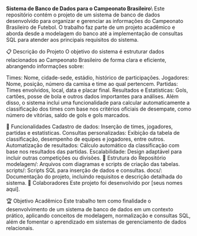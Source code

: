 **Sistema de Banco de Dados para o Campeonato Brasileiro**\\
Este repositório contém o projeto de um sistema de banco de dados desenvolvido para organizar e gerenciar as informações do Campeonato Brasileiro de Futebol. O trabalho faz parte de um projeto acadêmico e aborda desde a modelagem do banco até a implementação de consultas SQL para atender aos principais requisitos do sistema.

📋 Descrição do Projeto
O objetivo do sistema é estruturar dados relacionados ao Campeonato Brasileiro de forma clara e eficiente, abrangendo informações sobre:

Times: Nome, cidade-sede, estádio, histórico de participações.
Jogadores: Nome, posição, número da camisa e time ao qual pertencem.
Partidas: Times envolvidos, local, data e placar final.
Resultados e Estatísticas: Gols, cartões, posse de bola e outros dados importantes para análises.
Além disso, o sistema inclui uma funcionalidade para calcular automaticamente a classificação dos times com base nos critérios oficiais de desempate, como número de vitórias, saldo de gols e gols marcados.

🚀 Funcionalidades
Cadastro de dados: Inserção de times, jogadores, partidas e estatísticas.
Consultas personalizadas: Exibição da tabela de classificação, desempenho de equipes e jogadores, entre outros.
Automatização de resultados: Cálculo automático da classificação com base nos resultados das partidas.
Escalabilidade: Design adaptável para incluir outras competições ou divisões.
📂 Estrutura do Repositório
modelagem/: Arquivos com diagramas e scripts de criação das tabelas.
scripts/: Scripts SQL para inserção de dados e consultas.
docs/: Documentação do projeto, incluindo requisitos e descrição detalhada do sistema.
🤝 Colaboradores
Este projeto foi desenvolvido por [seus nomes aqui].

🏆 Objetivo Acadêmico
Este trabalho tem como finalidade o desenvolvimento de um sistema de banco de dados em um contexto prático, aplicando conceitos de modelagem, normalização e consultas SQL, além de fomentar o aprendizado em sistemas de gerenciamento de dados relacionais.
